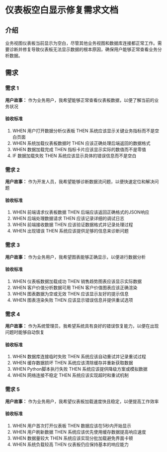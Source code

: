 # 仪表板空白显示修复需求文档

## 介绍

业务视图仪表板当前显示为空白，尽管其他业务视图和数据库连接都正常工作。需要诊断并修复导致仪表板无法显示数据的根本原因，确保用户能够正常查看业务分析数据。

## 需求

### 需求 1

**用户故事：** 作为业务用户，我希望能够正常查看仪表板数据，以便了解当前的业务状况

#### 验收标准

1. WHEN 用户打开数据分析仪表板 THEN 系统应该显示关键业务指标而不是空白页面
2. WHEN 系统加载仪表板数据时 THEN 应该正确处理后端返回的数据格式
3. WHEN 数据加载完成 THEN 指标卡片应该显示实际的数值而不是零值
4. IF 数据加载失败 THEN 系统应该显示具体的错误信息而不是空白

### 需求 2

**用户故事：** 作为开发人员，我希望能够诊断数据流问题，以便快速定位和解决问题

#### 验收标准

1. WHEN 前端请求仪表板数据 THEN 后端应该返回正确格式的JSON响应
2. WHEN 后端处理数据请求 THEN 应该记录详细的调试日志
3. WHEN 前端接收数据 THEN 应该验证数据格式并记录处理过程
4. WHEN 出现错误 THEN 系统应该提供足够的信息来诊断问题

### 需求 3

**用户故事：** 作为业务用户，我希望图表能够正确显示，以便进行数据分析

#### 验收标准

1. WHEN 仪表板数据加载成功 THEN 销售趋势图表应该显示实际数据
2. WHEN 客户价值分析数据可用 THEN 客户价值图表应该正确渲染
3. WHEN 图表数据为空或无效 THEN 应该显示友好的提示信息
4. WHEN 图表渲染失败 THEN 应该显示错误信息并提供重试选项

### 需求 4

**用户故事：** 作为系统管理员，我希望系统具有良好的错误恢复能力，以便在出现问题时能够自动恢复

#### 验收标准

1. WHEN 数据库连接临时失败 THEN 系统应该自动重试并记录重试过程
2. WHEN 缓存数据损坏 THEN 系统应该清除缓存并重新获取数据
3. WHEN Python脚本执行失败 THEN 系统应该提供降级方案或模拟数据
4. WHEN 网络连接不稳定 THEN 系统应该实现超时和重试机制

### 需求 5

**用户故事：** 作为业务用户，我希望仪表板加载速度快且稳定，以便提高工作效率

#### 验收标准

1. WHEN 用户首次打开仪表板 THEN 数据应该在5秒内开始显示
2. WHEN 用户刷新数据 THEN 系统应该优先使用缓存数据提高响应速度
3. WHEN 数据量较大 THEN 系统应该实现分批加载避免界面卡顿
4. WHEN 系统负载较高 THEN 仪表板仍应保持基本的响应能力